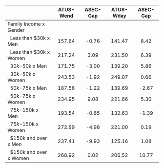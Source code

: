 
|                      |    ATUS-Wend |     ASEC-Gap |    ATUS-Wday |     ASEC-Gap |
| -------------------- | :----------: | :----------: | :----------: | :----------: |
| Family Income x Gender |              |              |              |              |
| &nbsp;&nbsp;Less than $30k x Men |       157.84 |        -0.76 |       141.47 |         8.42 |
| &nbsp;&nbsp;Less than $30k x Women |       217.24 |         3.09 |       231.50 |         6.39 |
| &nbsp;&nbsp;$30k-$50k x Men |       171.75 |        -3.00 |       139.20 |         5.86 |
| &nbsp;&nbsp;$30k-$50k x Women |       243.53 |        -1.92 |       249.07 |         0.66 |
| &nbsp;&nbsp;$50k-$75k x Men |       187.56 |        -1.22 |       139.69 |        -2.67 |
| &nbsp;&nbsp;$50k-$75k x Women |       234.95 |         9.08 |       221.66 |         5.30 |
| &nbsp;&nbsp;$75k-$150k x Men |       193.54 |        -0.65 |       132.63 |        -1.39 |
| &nbsp;&nbsp;$75k-$150k x Women |       272.89 |        -4.98 |       221.00 |         0.19 |
| &nbsp;&nbsp;$150k and over x Men |       237.41 |        -9.93 |       125.16 |         1.08 |
| &nbsp;&nbsp;$150k and over x Women |       268.92 |         0.02 |       206.52 |        10.77 |


